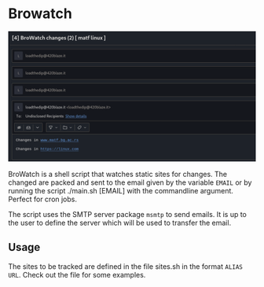 # Browatch

![Example of an email message sent by the script](example.png)

BroWatch is a shell script that watches static sites for changes. The changed are packed and sent to the email given by the variable `EMAIL` or by running the script ./main.sh [EMAIL] with the commandline argument. Perfect for cron jobs.

The script uses the SMTP server package `msmtp` to send emails. It is up to the user to define the server which will be used to transfer the email.

## Usage

The sites to be tracked are defined in the file sites.sh in the format `ALIAS URL`. Check out the file for some examples.
